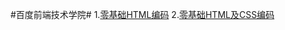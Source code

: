 #百度前端技术学院#
1.[零基础HTML编码](http://lovelope.github.io/IFE/task01/task_1_1_1.html)
2.[零基础HTML及CSS编码](http://lovelope.github.io/IFE/task02/task_1_1_2.html)
